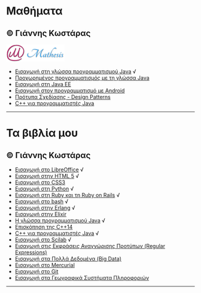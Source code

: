# Μαθήματα 
© Γιάννης Κωστάρας
---

[![Mathesis](Courses/Mathesis/assets/mathesis.png)](http://mathesis.cup.gr)

* [Εισαγωγή στη γλώσσα προγραμματισμού Java](Courses/Mathesis/Intro2Java/README.md) √
* [Προχωρημένος προγραμματισμός με τη γλώσσα Java](Courses/Mathesis/AdvancedJava/README.md)
* [Εισαγωγή στη Java EE](Courses/Mathesis/JavaEE/README.md)
* [Εισαγωγή στον προγραμματισμό με Android](Courses/Mathesis/Android/README.md)
* [Πρότυπα Σχεδίασης - Design Patterns](Courses/Mathesis/DesignPatterns/README.md)
* [C++ για προγραμματιστές Java](Courses/Mathesis/Cpp/README.md)

---

# Τα βιβλία μου 
© Γιάννης Κωστάρας
---

* [Εισαγωγή στο LibreOffice](LibreOffice/README.md) √
* [Εισαγωγή στην HTML 5](HTML5/README.md) √
* [Εισαγωγή στο CSS3](CSS3/README.md)
* [Εισαγωγή στη Python](Python/README.md) √
* [Εισαγωγή στη Ruby και τη Ruby on Rails](Ruby/README.md) √
* [Εισαγωγή στο bash](Bash/README.md) √
* [Εισαγωγή στην Erlang](Erlang/README.md) √
* [Εισαγωγή στην Elixir](Elixir/README.md)
* [Η γλώσσα προγραμματισμού Java](Java/README.md) √
* [Επισκόπηση της C++14](Cpp/Cpp14/README.md)
* [C++ για προγραμματιστές Java](Cpp/Cpp-Java/README.md) √
* [Εισαγωγή στο Scilab](Scilab/README.md) √
* [Εισαγωγή στις Εκφράσεις Αναγνώρισης Προτύπων (Regular Expressions)](Regex/README.md)
* [Εισαγωγή στα Πολλά Δεδομένα (Big Data)](BigData/README.md)
* [Εισαγωγή στο Mercurial](Mercurial/README.md)
* [Εισαγωγή στο Git](Git/README.md)
* [Εισαγωγή στα Γεωγραφικά Συστήματα Πληροφοριών](GIS/README.md)

---